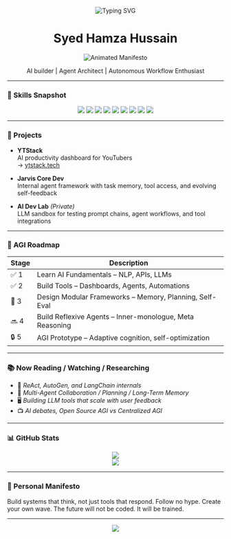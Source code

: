 <!-- Jarvis Banner -->
<p align="center">
  <img src="https://readme-typing-svg.demolab.com?font=Fira+Code&weight=500&pause=1000&color=00F7FF&center=true&vCenter=true&width=435&lines=🧠+Agentic+AI+Developer;Building+Autonomous+Systems+and+LLM+Toolchains;AGI+in+Progress...;Jarvis+Mode%3A+Online" alt="Typing SVG" />
</p>

<h1 align="center">Syed Hamza Hussain</h1>
<p align="center">
  <img src="https://readme-typing-svg.demolab.com?font=Fira+Code&weight=500&pause=1300&color=00F7FF&center=true&vCenter=true&width=600&lines=Build+systems+that+think.;Train%2C+don’t+just+code.;Create+what+doesn’t+exist+—+yet." alt="Animated Manifesto" />
</p>

<p align="center">AI builder | Agent Architect | Autonomous Workflow Enthusiast</p>

---

### 🧬 Skills Snapshot

<p align="center">
  <img src="https://img.shields.io/badge/Python-black?style=for-the-badge&logo=python&logoColor=white"/>
  <img src="https://img.shields.io/badge/JavaScript-black?style=for-the-badge&logo=javascript&logoColor=yellow"/>
  <img src="https://img.shields.io/badge/TypeScript-black?style=for-the-badge&logo=typescript&logoColor=cyan"/>
  <img src="https://img.shields.io/badge/Git-black?style=for-the-badge&logo=git&logoColor=red"/>
  <img src="https://img.shields.io/badge/LangChain-black?style=for-the-badge"/>
  <img src="https://img.shields.io/badge/LLMs-black?style=for-the-badge"/>
  <img src="https://img.shields.io/badge/n8n-black?style=for-the-badge&logo=n8n&logoColor=orange"/>
  <img src="https://img.shields.io/badge/Autonomous_Agents-black?style=for-the-badge"/>
  <img src="https://img.shields.io/badge/Prompt_Engineering-black?style=for-the-badge"/>
</p>

---

### 🧪 Projects

- **YTStack**  
  AI productivity dashboard for YouTubers  
  → [ytstack.tech](https://ytstack.tech)

- **Jarvis Core Dev**  
  Internal agent framework with task memory, tool access, and evolving self-feedback

- **AI Dev Lab** *(Private)*  
  LLM sandbox for testing prompt chains, agent workflows, and tool integrations

---

### 🚧 AGI Roadmap

| Stage | Description |
|-------|-------------|
| ✅ 1 | Learn AI Fundamentals – NLP, APIs, LLMs |
| ✅ 2 | Build Tools – Dashboards, Agents, Automations |
| 🔄 3 | Design Modular Frameworks – Memory, Planning, Self-Eval |
| 🔜 4 | Build Reflexive Agents – Inner-monologue, Meta Reasoning |
| 🔒 5 | AGI Prototype – Adaptive cognition, self-optimization |

---

### 📚 Now Reading / Watching / Researching

- 📘 *ReAct, AutoGen, and LangChain internals*  
- 🧠 *Multi-Agent Collaboration / Planning / Long-Term Memory*  
- 🖥 *Building LLM tools that scale with user feedback*  
- 📺 *AI debates, Open Source AGI vs Centralized AGI*  

---

### 📊 GitHub Stats

<p align="center">
  <img src="https://github-readme-stats.vercel.app/api?username=SyedHamzaHussain-coder&show_icons=true&theme=tokyonight&hide_border=true" />
  <br/>
  <img src="https://github-readme-streak-stats.herokuapp.com?user=SyedHamzaHussain-coder&theme=tokyonight&hide_border=true" />
</p>

---

### 🧠 Personal Manifesto
Build systems that think, not just tools that respond.
Follow no hype. Create your own wave.
The future will not be coded. It will be trained.

---

<!-- Optional Footer -->
<p align="center">
  <img src="https://komarev.com/ghpvc/?username=SyedHamzaHussain-coder&style=flat-square&color=blue" />
</p>

